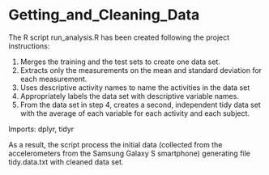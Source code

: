 # Getting_and_Cleaning_Data

The R script run_analysis.R has been created following the project instructions:

1. Merges the training and the test sets to create one data set.
2. Extracts only the measurements on the mean and standard deviation for each measurement.
3. Uses descriptive activity names to name the activities in the data set
4. Appropriately labels the data set with descriptive variable names.
5. From the data set in step 4, creates a second, independent tidy data set with the average of each variable for each activity and each subject.

Imports: dplyr, tidyr

As a result, the script process the initial data (collected from the accelerometers from the Samsung Galaxy S smartphone) generating  file tidy.data.txt with cleaned data set.
